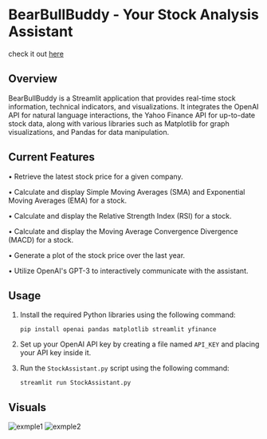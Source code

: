 # BearBullBuddy - Your Stock Analysis Assistant

check it out [here](https://www.bullbearbuddy.com/)

## Overview
BearBullBuddy is a Streamlit application that provides real-time stock information, technical indicators, and visualizations. It integrates the OpenAI API for natural language interactions, the Yahoo Finance API for up-to-date stock data, along with various libraries such as Matplotlib for graph visualizations, and Pandas for data manipulation. 

## Current Features
• Retrieve the latest stock price for a given company.

• Calculate and display Simple Moving Averages (SMA) and Exponential Moving Averages (EMA) for a stock.

• Calculate and display the Relative Strength Index (RSI) for a stock.

• Calculate and display the Moving Average Convergence Divergence (MACD) for a stock.

• Generate a plot of the stock price over the last year.

• Utilize OpenAI's GPT-3 to interactively communicate with the assistant.

## Usage

1. Install the required Python libraries using the following command:

    ```
    pip install openai pandas matplotlib streamlit yfinance
    ```
    
3. Set up your OpenAI API key by creating a file named `API_KEY` and placing your API key inside it.

4. Run the `StockAssistant.py` script using the following command:

    ```
    streamlit run StockAssistant.py
    ```
   
## Visuals
![exmple1](https://github.com/xMarkGergis/Stock-Assistant/assets/121286835/b89c2998-3b02-45ff-aa05-2147e9c0d622)
![exmple2](https://github.com/xMarkGergis/Stock-Assistant/assets/121286835/be2273ac-e196-4f79-9744-8fdff2af4fff)

